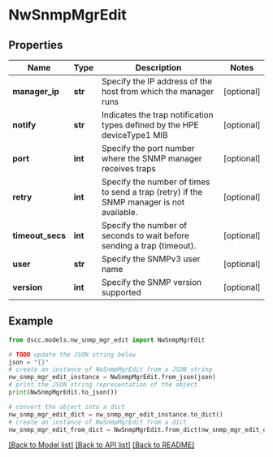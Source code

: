 # NwSnmpMgrEdit


## Properties

Name | Type | Description | Notes
------------ | ------------- | ------------- | -------------
**manager_ip** | **str** | Specify the IP address of the host from which the manager runs | [optional] 
**notify** | **str** | Indicates the trap notification types defined by the HPE deviceType1 MIB | [optional] 
**port** | **int** | Specify the port number where the SNMP manager receives traps | [optional] 
**retry** | **int** | Specify the number of times to send a trap (retry) if the SNMP manager is not available. | [optional] 
**timeout_secs** | **int** | Specify the number of seconds to wait before sending a trap (timeout). | [optional] 
**user** | **str** | Specify the SNMPv3 user name | [optional] 
**version** | **int** | Specify the SNMP version supported | [optional] 

## Example

```python
from dscc.models.nw_snmp_mgr_edit import NwSnmpMgrEdit

# TODO update the JSON string below
json = "{}"
# create an instance of NwSnmpMgrEdit from a JSON string
nw_snmp_mgr_edit_instance = NwSnmpMgrEdit.from_json(json)
# print the JSON string representation of the object
print(NwSnmpMgrEdit.to_json())

# convert the object into a dict
nw_snmp_mgr_edit_dict = nw_snmp_mgr_edit_instance.to_dict()
# create an instance of NwSnmpMgrEdit from a dict
nw_snmp_mgr_edit_from_dict = NwSnmpMgrEdit.from_dict(nw_snmp_mgr_edit_dict)
```
[[Back to Model list]](../README.md#documentation-for-models) [[Back to API list]](../README.md#documentation-for-api-endpoints) [[Back to README]](../README.md)


